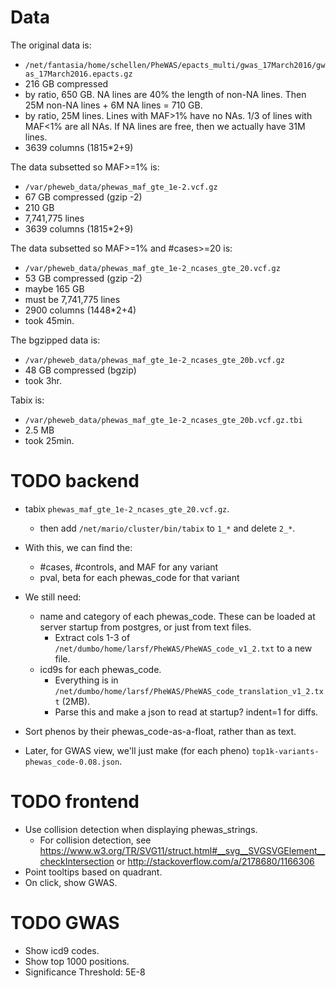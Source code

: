 Data
====
The original data is:
- `/net/fantasia/home/schellen/PheWAS/epacts_multi/gwas_17March2016/gwas_17March2016.epacts.gz`
- 216 GB compressed
- by ratio, 650 GB.  NA lines are 40% the length of non-NA lines.  Then 25M non-NA lines + 6M NA lines = 710 GB.
- by ratio, 25M lines. Lines with MAF>1% have no NAs.  1/3 of lines with MAF<1% are all NAs.  If NA lines are free, then we actually have 31M lines.
- 3639 columns (1815*2+9)

The data subsetted so MAF>=1% is:
- `/var/pheweb_data/phewas_maf_gte_1e-2.vcf.gz`
- 67 GB compressed (gzip -2)
- 210 GB
- 7,741,775 lines
- 3639 columns (1815*2+9)

The data subsetted so MAF>=1% and #cases>=20 is:
- `/var/pheweb_data/phewas_maf_gte_1e-2_ncases_gte_20.vcf.gz`
- 53 GB compressed (gzip -2)
- maybe 165 GB
- must be 7,741,775 lines
- 2900 columns (1448*2+4)
- took 45min.

The bgzipped data is:
- `/var/pheweb_data/phewas_maf_gte_1e-2_ncases_gte_20b.vcf.gz`
- 48 GB compressed (bgzip)
- took 3hr.

Tabix is:
- `/var/pheweb_data/phewas_maf_gte_1e-2_ncases_gte_20b.vcf.gz.tbi`
- 2.5 MB
- took 25min.

TODO backend
============

- tabix `phewas_maf_gte_1e-2_ncases_gte_20.vcf.gz`.
  - then add `/net/mario/cluster/bin/tabix` to `1_*` and delete `2_*`.

- With this, we can find the:
    - #cases, #controls, and MAF for any variant
    - pval, beta for each phewas_code for that variant

- We still need:
    - name and category of each phewas_code.  These can be loaded at server startup from postgres, or just from text files.
        - Extract cols 1-3 of `/net/dumbo/home/larsf/PheWAS/PheWAS_code_v1_2.txt` to a new file.
    - icd9s for each phewas_code.
        - Everything is in `/net/dumbo/home/larsf/PheWAS/PheWAS_code_translation_v1_2.txt` (2MB).
        - Parse this and make a json to read at startup? indent=1 for diffs.

- Sort phenos by their phewas_code-as-a-float, rather than as text.

- Later, for GWAS view, we'll just make (for each pheno) `top1k-variants-phewas_code-0.08.json`.


TODO frontend
=============
- Use collision detection when displaying phewas_strings.
  - For collision detection, see <https://www.w3.org/TR/SVG11/struct.html#__svg__SVGSVGElement__checkIntersection> or <http://stackoverflow.com/a/2178680/1166306>
- Point tooltips based on quadrant.
- On click, show GWAS.


TODO GWAS
=========
- Show icd9 codes.
- Show top 1000 positions.
- Significance Threshold: 5E-8
